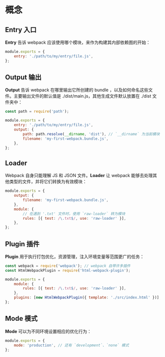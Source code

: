 # 概念

## Entry 入口

**Entry** 告诉 webpack 应该使用哪个模块，来作为构建其内部依赖图的开始：

```js title="webpack.config.js"
module.exports = {
    entry: './path/to/my/entry/file.js',
};
```

## Output 输出

**Output** 告诉 webpack 在哪里输出它所创建的 bundle ，以及如何命名这些文件。主要输出文件的默认值是 ./dist/main.js，其他生成文件默认放置在 ./dist 文件夹中：

```js title="webpack.config.js"
const path = require('path');

module.exports = {
    entry: './path/to/my/entry/file.js',
    output: {
        path: path.resolve(__dirname, 'dist'), // `__dirname` 为当前模块目录名
        filename: 'my-first-webpack.bundle.js',
    },
};
```

## Loader

Webpack 自身只能理解 JS 和 JSON 文件。**Loader** 让 webpack 能够去处理其他类型的文件，并将它们转换为有效模块：

```js title="webpack.config.js"
module.exports = {
    output: {
        filename: 'my-first-webpack.bundle.js',
    },
    module: {
        // 在遇到 '.txt' 文件时，使用 `raw-loader` 转为模块
        rules: [{ test: /\.txt$/, use: 'raw-loader' }],
    },
};
```

## Plugin 插件

**Plugin** 用于执行打包优化，资源管理，注入环境变量等范围更广的任务：

```js title="webpack.config.js"
const webpack = require('webpack'); // webpack 自带许多插件
const HtmlWebpackPlugin = require('html-webpack-plugin');

module.exports = {
    module: {
        rules: [{ test: /\.txt$/, use: 'raw-loader' }],
    },
    plugins: [new HtmlWebpackPlugin({ template: './src/index.html' })],
};
```

## Mode 模式

**Mode** 可以为不同环境设置相应的优化行为：

```js title="webpack.config.js"
module.exports = {
    mode: 'production', // 还有 `development`、`none` 模式
};
```
